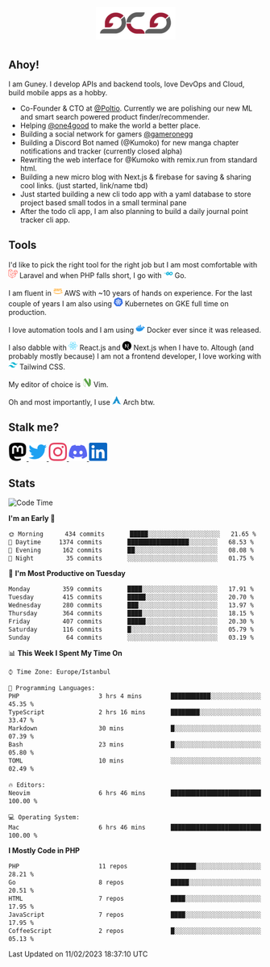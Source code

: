 <h1 align="center">
  <img src="https://raw.githubusercontent.com/gcg/gcg/master/gcg.png" alt="Guney Can Gokoglu" />
</h1>

## Ahoy!

I am Guney. I develop APIs and backend tools, love DevOps and Cloud, build mobile apps as a hobby.

-   Co-Founder & CTO at [@Poltio](https://www.poltio.com). Currently we are polishing our new ML and smart search powered product finder/recommender.
-   Helping [@one4good](https://one4good.com) to make the world a better place.
-   Building a social network for gamers [@gameronegg](https://g1.gg)
-   Building a Discord Bot named (@Kumoko) for new manga chapter notifications and tracker (currently closed alpha)
-   Rewriting the web interface for @Kumoko with remix.run from standard html.
-   Building a new micro blog with Next.js & firebase for saving & sharing cool links. (just started, link/name tbd)
-   Just started building a new cli todo app with a yaml database to store project based small todos in a small terminal pane
-   After the todo cli app, I am also planning to build a daily journal point tracker cli app.

## Tools

I'd like to pick the right tool for the right job but I am most comfortable with <img src="https://raw.githubusercontent.com/gcg/gcg/master/assets/laravel.svg" alt="Laravel PHP" width="18" height="18" /> Laravel and when PHP falls short, I go with <img src="https://raw.githubusercontent.com/gcg/gcg/master/assets/go.svg" alt="Go" width="18" height="18" /> Go.

I am fluent in <img src="https://raw.githubusercontent.com/gcg/gcg/master/assets/amazonaws.svg" alt="AWS" width="18" height="18" /> AWS with ~10 years of hands on experience. For the last couple of years I am also using <img src="https://raw.githubusercontent.com/gcg/gcg/master/assets/kubernetes.svg" alt="GKE" height="18" width="18" /> Kubernetes on GKE full time on production.

I love automation tools and I am using <img src="https://raw.githubusercontent.com/gcg/gcg/master/assets/docker.svg" alt="Docker" width="18" height="18" /> Docker ever since it was released.

I also dabble with <img src="https://raw.githubusercontent.com/gcg/gcg/master/assets/react.svg" alt="React.js" width="18" height="18" /> React.js and <img src="https://raw.githubusercontent.com/gcg/gcg/master/assets/nextdotjs.svg" alt="Next.js" width="18" height="18" /> Next.js when I have to.
Altough (and probably mostly because) I am not a frontend developer, I love working with <img src="https://raw.githubusercontent.com/gcg/gcg/master/assets/tailwindcss.svg" alt="Tailwind CSS" width="18" height="18" /> Tailwind CSS.

My editor of choice is <img src="https://raw.githubusercontent.com/gcg/gcg/master/assets/neovim.svg" alt="NeoVim" width="18" height="18" /> Vim.

Oh and most importantly, I use <img src="https://raw.githubusercontent.com/gcg/gcg/master/assets/archlinux.svg" alt="Arch Linux" width="18" height="18" /> Arch btw.

## Stalk me?

<a href="https://vivy.dev/@gcg" rel="nofollow me" target="_blank" >
    <img src="https://raw.githubusercontent.com/gcg/gcg/master/assets/mastodon.svg" width="36" height="36" alt="@gcg" />
</a>

<a href="https://twitter.com/gcg" target="_blank" >
    <img src="https://raw.githubusercontent.com/gcg/gcg/master/assets/twitter.svg" width="36" height="36" alt="@gcg" />
</a>

<a href="https://instagram.com/gcg" target="_blank">
    <img src="https://raw.githubusercontent.com/gcg/gcg/master/assets/instagram.svg" alt="@gcg" width="36" height="36" />
</a>

<a href="https://discord.gg/SMcJHkX4r7" target="_blank">
    <img src="https://raw.githubusercontent.com/gcg/gcg/master/assets/discord.svg" alt="gcg#3057" width="36" height="36" />
</a>

<a href="https://www.linkedin.com/in/guneycan/" target="_blank">
    <img src="https://raw.githubusercontent.com/gcg/gcg/master/assets/linkedin.svg" alt="LinkedIn" width="36" height="36" />
</a>

## Stats

<!--START_SECTION:waka-->
![Code Time](http://img.shields.io/badge/Code%20Time-1%2C523%20hrs%2030%20mins-blue)

**I'm an Early 🐤** 

```text
🌞 Morning      434 commits       █████░░░░░░░░░░░░░░░░░░░░   21.65 % 
🌆 Daytime     1374 commits       █████████████████░░░░░░░░   68.53 % 
🌃 Evening      162 commits       ██░░░░░░░░░░░░░░░░░░░░░░░   08.08 % 
🌙 Night         35 commits       ░░░░░░░░░░░░░░░░░░░░░░░░░   01.75 % 

```
📅 **I'm Most Productive on Tuesday** 

```text
Monday         359 commits       ████░░░░░░░░░░░░░░░░░░░░░   17.91 % 
Tuesday        415 commits       █████░░░░░░░░░░░░░░░░░░░░   20.70 % 
Wednesday      280 commits       ███░░░░░░░░░░░░░░░░░░░░░░   13.97 % 
Thursday       364 commits       ████░░░░░░░░░░░░░░░░░░░░░   18.15 % 
Friday         407 commits       █████░░░░░░░░░░░░░░░░░░░░   20.30 % 
Saturday       116 commits       █░░░░░░░░░░░░░░░░░░░░░░░░   05.79 % 
Sunday          64 commits       ░░░░░░░░░░░░░░░░░░░░░░░░░   03.19 % 

```


📊 **This Week I Spent My Time On** 

```text
⌚︎ Time Zone: Europe/Istanbul

💬 Programming Languages: 
PHP                      3 hrs 4 mins        ███████████░░░░░░░░░░░░░░   45.35 % 
TypeScript               2 hrs 16 mins       ████████░░░░░░░░░░░░░░░░░   33.47 % 
Markdown                 30 mins             █░░░░░░░░░░░░░░░░░░░░░░░░   07.39 % 
Bash                     23 mins             █░░░░░░░░░░░░░░░░░░░░░░░░   05.80 % 
TOML                     10 mins             ░░░░░░░░░░░░░░░░░░░░░░░░░   02.49 % 

🔥 Editors: 
Neovim                   6 hrs 46 mins       █████████████████████████   100.00 % 

💻 Operating System: 
Mac                      6 hrs 46 mins       █████████████████████████   100.00 % 

```

**I Mostly Code in PHP** 

```text
PHP                      11 repos            ███████░░░░░░░░░░░░░░░░░░   28.21 % 
Go                       8 repos             █████░░░░░░░░░░░░░░░░░░░░   20.51 % 
HTML                     7 repos             ████░░░░░░░░░░░░░░░░░░░░░   17.95 % 
JavaScript               7 repos             ████░░░░░░░░░░░░░░░░░░░░░   17.95 % 
CoffeeScript             2 repos             █░░░░░░░░░░░░░░░░░░░░░░░░   05.13 % 

```



 Last Updated on 11/02/2023 18:37:10 UTC
<!--END_SECTION:waka-->

